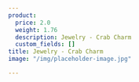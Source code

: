 ```yaml
---
product:
  price: 2.0
  weight: 1.76
  description: Jewelry - Crab Charm
  custom_fields: []
title: Jewelry - Crab Charm
image: "/img/placeholder-image.jpg"

---
```

